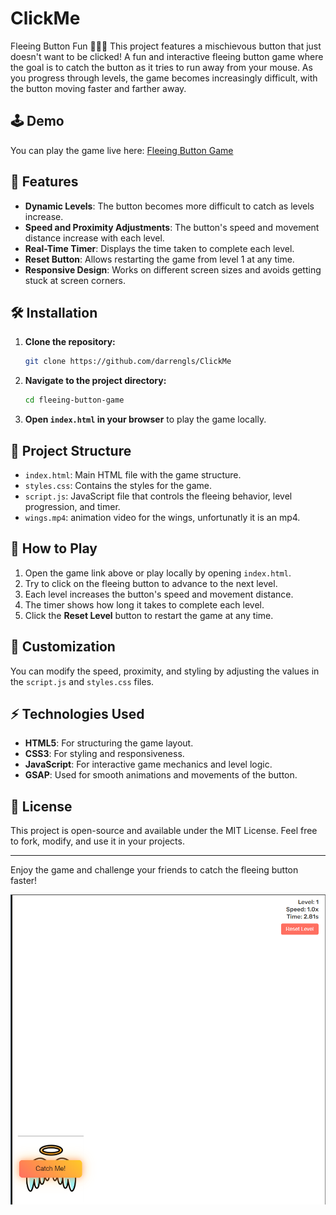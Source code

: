 # ClickMe
Fleeing Button Fun 🏃‍♂️💨 This project features a mischievous button that just doesn't want to be clicked!
A fun and interactive fleeing button game where the goal is to catch the button as it tries to run away from your mouse. As you progress through levels, the game becomes increasingly difficult, with the button moving faster and farther away. 

## 🕹️ Demo

You can play the game live here: [Fleeing Button Game](https://darrengls.github.io/ClickMe)

## 🚀 Features

- **Dynamic Levels**: The button becomes more difficult to catch as levels increase.
- **Speed and Proximity Adjustments**: The button's speed and movement distance increase with each level.
- **Real-Time Timer**: Displays the time taken to complete each level.
- **Reset Button**: Allows restarting the game from level 1 at any time.
- **Responsive Design**: Works on different screen sizes and avoids getting stuck at screen corners.

## 🛠️ Installation

1. **Clone the repository:**
    ```bash
    git clone https://github.com/darrengls/ClickMe
    ```
2. **Navigate to the project directory:**
    ```bash
    cd fleeing-button-game
    ```
3. **Open `index.html` in your browser** to play the game locally.

## 📂 Project Structure

- `index.html`: Main HTML file with the game structure.
- `styles.css`: Contains the styles for the game.
- `script.js`: JavaScript file that controls the fleeing behavior, level progression, and timer.
- `wings.mp4`: animation video for the wings, unfortunatly it is an mp4.

## 📖 How to Play

1. Open the game link above or play locally by opening `index.html`.
2. Try to click on the fleeing button to advance to the next level.
3. Each level increases the button's speed and movement distance.
4. The timer shows how long it takes to complete each level.
5. Click the **Reset Level** button to restart the game at any time.

## 📝 Customization

You can modify the speed, proximity, and styling by adjusting the values in the `script.js` and `styles.css` files.

## ⚡ Technologies Used

- **HTML5**: For structuring the game layout.
- **CSS3**: For styling and responsiveness.
- **JavaScript**: For interactive game mechanics and level logic.
- **GSAP**: Used for smooth animations and movements of the button.

## 🔗 License

This project is open-source and available under the MIT License. Feel free to fork, modify, and use it in your projects.

---

Enjoy the game and challenge your friends to catch the fleeing button faster!

![Game Screenshot](Game.png)
